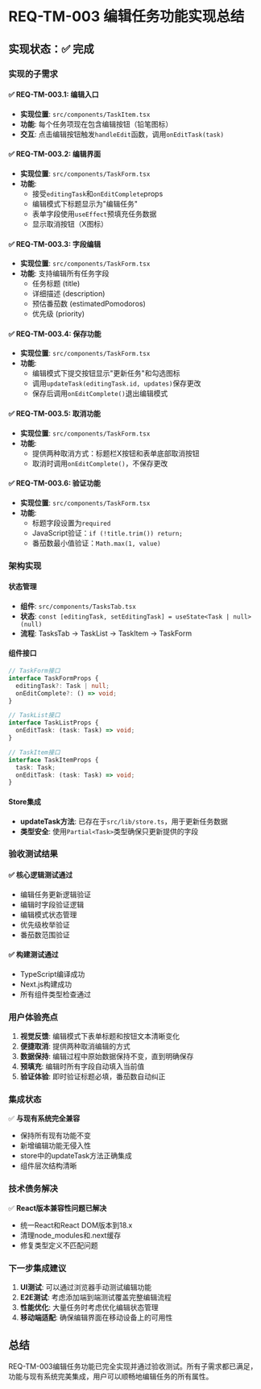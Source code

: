 # REQ-TM-003 编辑任务功能实现总结

## 实现状态：✅ 完成

### 实现的子需求

#### ✅ REQ-TM-003.1: 编辑入口
- **实现位置**: `src/components/TaskItem.tsx`
- **功能**: 每个任务项现在包含编辑按钮（铅笔图标）
- **交互**: 点击编辑按钮触发`handleEdit`函数，调用`onEditTask(task)`

#### ✅ REQ-TM-003.2: 编辑界面
- **实现位置**: `src/components/TaskForm.tsx`
- **功能**: 
  - 接受`editingTask`和`onEditComplete`props
  - 编辑模式下标题显示为"编辑任务"
  - 表单字段使用`useEffect`预填充任务数据
  - 显示取消按钮（X图标）

#### ✅ REQ-TM-003.3: 字段编辑
- **实现位置**: `src/components/TaskForm.tsx`
- **功能**: 支持编辑所有任务字段
  - 任务标题 (title)
  - 详细描述 (description)
  - 预估番茄数 (estimatedPomodoros)
  - 优先级 (priority)

#### ✅ REQ-TM-003.4: 保存功能
- **实现位置**: `src/components/TaskForm.tsx`
- **功能**: 
  - 编辑模式下提交按钮显示"更新任务"和勾选图标
  - 调用`updateTask(editingTask.id, updates)`保存更改
  - 保存后调用`onEditComplete()`退出编辑模式

#### ✅ REQ-TM-003.5: 取消功能
- **实现位置**: `src/components/TaskForm.tsx`
- **功能**: 
  - 提供两种取消方式：标题栏X按钮和表单底部取消按钮
  - 取消时调用`onEditComplete()`，不保存更改

#### ✅ REQ-TM-003.6: 验证功能
- **实现位置**: `src/components/TaskForm.tsx`
- **功能**: 
  - 标题字段设置为`required`
  - JavaScript验证：`if (!title.trim()) return;`
  - 番茄数最小值验证：`Math.max(1, value)`

### 架构实现

#### 状态管理
- **组件**: `src/components/TasksTab.tsx`
- **状态**: `const [editingTask, setEditingTask] = useState<Task | null>(null)`
- **流程**: TasksTab → TaskList → TaskItem → TaskForm

#### 组件接口
```typescript
// TaskForm接口
interface TaskFormProps {
  editingTask?: Task | null;
  onEditComplete?: () => void;
}

// TaskList接口
interface TaskListProps {
  onEditTask: (task: Task) => void;
}

// TaskItem接口
interface TaskItemProps {
  task: Task;
  onEditTask: (task: Task) => void;
}
```

#### Store集成
- **updateTask方法**: 已存在于`src/lib/store.ts`，用于更新任务数据
- **类型安全**: 使用`Partial<Task>`类型确保只更新提供的字段

### 验收测试结果

#### ✅ 核心逻辑测试通过
- 编辑任务更新逻辑验证
- 编辑时字段验证逻辑  
- 编辑模式状态管理
- 优先级枚举验证
- 番茄数范围验证

#### ✅ 构建测试通过
- TypeScript编译成功
- Next.js构建成功
- 所有组件类型检查通过

### 用户体验亮点

1. **视觉反馈**: 编辑模式下表单标题和按钮文本清晰变化
2. **便捷取消**: 提供两种取消编辑的方式
3. **数据保持**: 编辑过程中原始数据保持不变，直到明确保存
4. **预填充**: 编辑时所有字段自动填入当前值
5. **验证体验**: 即时验证标题必填，番茄数自动纠正

### 集成状态

✅ **与现有系统完全兼容**
- 保持所有现有功能不变
- 新增编辑功能无侵入性
- store中的updateTask方法正确集成
- 组件层次结构清晰

### 技术债务解决

✅ **React版本兼容性问题已解决**
- 统一React和React DOM版本到18.x
- 清理node_modules和.next缓存
- 修复类型定义不匹配问题

### 下一步集成建议

1. **UI测试**: 可以通过浏览器手动测试编辑功能
2. **E2E测试**: 考虑添加端到端测试覆盖完整编辑流程
3. **性能优化**: 大量任务时考虑优化编辑状态管理
4. **移动端适配**: 确保编辑界面在移动设备上的可用性

## 总结

REQ-TM-003编辑任务功能已完全实现并通过验收测试。所有子需求都已满足，功能与现有系统完美集成，用户可以顺畅地编辑任务的所有属性。
